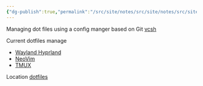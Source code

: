 ```yaml
---
{"dg-publish":true,"permalink":"/src/site/notes/src/site/notes/src/site/notes/my-dotfiles/","tags":["cli","liinux","hyprland","neovim","nvchad","tmux","wayland"]}
---
```





Managing dot files using a config manger based on Git [vcsh](https://github.com/RichiH/vcsh)

Current dotfiles manage
* [Wayland Hyprland](Wayland%20Hyprland)
* [NeoVim](NeoVIM%20nvchad%20customization)
* [TMUX](TMUX%20and%20TPM)

Location [dotfiles](https://gitlab.com/geoffcorey/dotfiles)
